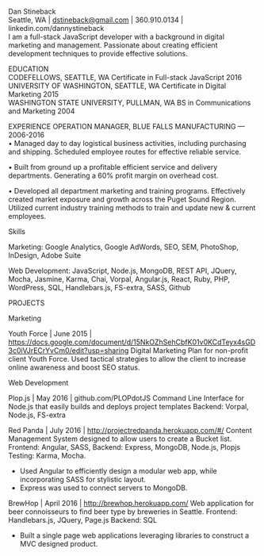 Dan Stineback  
Seattle, WA | dstineback@gmail.com | 360.910.0134 | linkedin.com/dannystineback    
I am a full-stack JavaScript developer with a background in digital marketing and management. Passionate about creating efficient development techniques to provide effective solutions.    

EDUCATION  
CODEFELLOWS, SEATTLE, WA Certificate in Full-stack JavaScript 2016   
UNIVERSITY OF WASHINGTON, SEATTLE, WA Certificate in Digital Marketing 2015   
WASHINGTON STATE UNIVERSITY, PULLMAN, WA BS in Communications and Marketing 2004  

EXPERIENCE
OPERATION MANAGER, BLUE FALLS MANUFACTURING — 2006-2016   
•		Managed day to day logistical business activities, including purchasing and shipping. Scheduled employee routes for effective reliable service.

•		Built from ground up a profitable efficient service and delivery departments. Generating a 60% profit margin on overhead cost.

•		Developed all department marketing and training programs. Effectively created market exposure and growth across the Puget Sound Region. Utilized current industry training methods to train and update new & current employees.  

Skills  

Marketing: Google Analytics, Google AdWords, SEO, SEM, PhotoShop, InDesign, Adobe Suite  

Web Development: JavaScript, Node.js, MongoDB, REST API, JQuery, Mocha, Jasmine, Karma, Chai, Vorpal, Angular.js, React, Ruby, PHP, WordPress, SQL, Handlebars.js, FS-extra, SASS, Github  

PROJECTS  

Marketing  

Youth Force | June 2015 | https://docs.google.com/document/d/15NkOZhSehCbfK01v0KCdTeyx4sGD3c0iVJrECrYvCm0/edit?usp=sharing
Digital Marketing Plan for non-profit client Youth Force. Used tactical strategies to allow the client to increase online awareness and boost SEO status.    

Web Development  

Plop.js | May 2016 | github.com/PLOPdotJS
Command Line Interface for Node.js that easily builds and deploys project templates
Backend: Vorpal, Node.js, FS-extra  

Red Panda | July 2016 | http://projectredpanda.herokuapp.com/#/
Content Management System designed to allow users to create a Bucket list.
Frontend: Angular, SASS,
Backend: Express, MongoDB, Node.js, Plopjs Testing: Karma, Mocha.
- Used Angular to efficiently design a modular web app, while incorporating SASS for stylistic layout.
- Express was used to connect servers to MongoDB.  

BrewHop | April 2016 | http://brewhop.herokuapp.com/
Web application for beer connoisseurs to find beer type by breweries in Seattle.
Frontend: Handlebars.js, JQuery, Page.js
Backend: SQL  
- Built a single page web applications leveraging libraries to construct a MVC designed product.  
